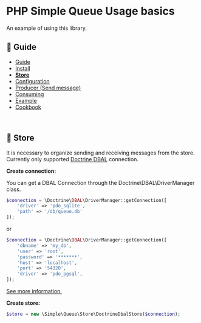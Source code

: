 PHP Simple Queue Usage basics
=============================

An example of using this library.


## :book: Guide

* [Guide](./README.md)
* [Install](./install.md)
* **[Store](./store.md)**
* [Configuration](./configuration.md)
* [Producer (Send message)](./producer.md)
* [Consuming](./consuming.md)
* [Example](./example.md)
* [Cookbook](./cookbook.md)

<br>

## :page_facing_up: Store

It is necessary to organize sending and receiving messages from the store.
Currently only supported [Doctrine DBAL](https://www.doctrine-project.org/projects/doctrine-dbal/en/latest/) connection.


**Create connection:**

You can get a DBAL Connection through the Doctrine\DBAL\DriverManager class.

```php
$connection = \Doctrine\DBAL\DriverManager::getConnection([
    'driver' => 'pdo_sqlite',
    'path' => '/db/queue.db'
]);
```

or

```php
$connection = \Doctrine\DBAL\DriverManager::getConnection([
    'dbname' => 'my_db',
    'user' => 'root',
    'password' => '*******',
    'host' => 'localhost',
    'port' => '54320',
    'driver' => 'pdo_pgsql',
]);
```

[See more information.](https://www.doctrine-project.org/projects/doctrine-dbal/en/latest/reference/configuration.html)


**Create store:**

```php
$store = new \Simple\Queue\Store\DoctrineDbalStore($connection);
```